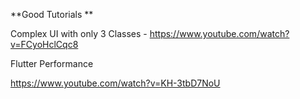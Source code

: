 
**Good Tutorials
**

Complex UI with only 3 Classes   -    https://www.youtube.com/watch?v=FCyoHclCqc8




Flutter Performance

https://www.youtube.com/watch?v=KH-3tbD7NoU
